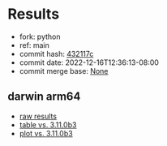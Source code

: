 # Results

- fork: python
- ref: main
- commit hash: [432117c](https://github.com/python/cpython/commit/432117c)
- commit date: 2022-12-16T12:36:13-08:00
- commit merge base: [None](https://github.com/python/cpython/commit/None)

## darwin arm64

- [raw results](bm-20221216-darwin-arm64-python-main-3.12.0a3+-432117c.json)
- [table vs. 3.11.0b3](bm-20221216-darwin-arm64-python-main-3.12.0a3+-432117c-vs-3.11.0b3.md)
- [plot vs. 3.11.0b3](bm-20221216-darwin-arm64-python-main-3.12.0a3+-432117c-vs-3.11.0b3.png)

